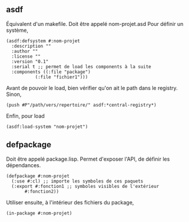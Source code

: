 ## asdf

Équivalent d'un makefile. Doit être appelé nom-projet.asd Pour définir un système,

```
(asdf:defsystem #:nom-projet
  :description ""
  :author ""
  :license ""
  :version "0.1"
  :serial t ;; permet de load les components à la suite
  :components ((:file "package")
	       (:file "fichier1")))
```

Avant de pouvoir le load, bien vérifier qu'on ait le path dans le registry. Sinon,

```
(push #P"/path/vers/repertoire/" asdf:*central-registry*)
```

Enfin, pour load

```
(asdf:load-system "nom-projet")
```

## defpackage

Doit être appelé package.lisp. Permet d'exposer l'API, de définir les dépendances.


```
(defpackage #:nom-projet
  (:use #:cl) ;; importe les symboles de ces paquets
  (:export #:fonction1 ;; symboles visibles de l'extérieur
	   #:fonction2))

```

Utiliser ensuite, à l'intérieur des fichiers du package,


```
(in-package #:nom-projet)
```